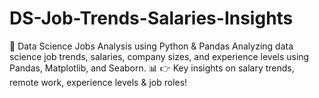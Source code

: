 # DS-Job-Trends-Salaries-Insights
🚀 Data Science Jobs Analysis using Python &amp; Pandas Analyzing data science job trends, salaries, company sizes, and experience levels using Pandas, Matplotlib, and Seaborn. 📊  👉 Key insights on salary trends, remote work, experience levels &amp; job roles!
